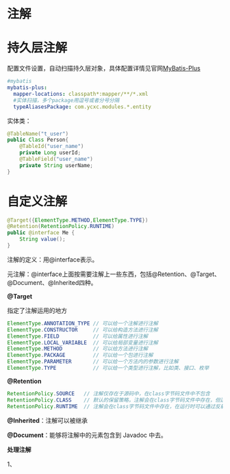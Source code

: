 # 注解

# 持久层注解

配置文件设置，自动扫描持久层对象，具体配置详情见官网[MyBatis-Plus](https://mp.baomidou.com/)

```yml
#mybatis
mybatis-plus:
  mapper-locations: classpath*:mapper/**/*.xml
  #实体扫描，多个package用逗号或者分号分隔
  typeAliasesPackage: com.ycxc.modules.*.entity
```

实体类：

```java
@TableName("t_user")
public Class Person{
	@TableId("user_name")
    private Long userId;
    @TableField("user_name")
    private String userName;
}
```



# 自定义注解

```java
@Target({ElementType.METHOD,ElementType.TYPE})
@Retention(RetentionPolicy.RUNTIME)
public @interface Me {
    String value();
}
```

注解的定义：用@interface表示。

元注解：@interface上面按需要注解上一些东西，包括@Retention、@Target、@Document、@Inherited四种。

**@Target**

指定了注解运用的地方

```java
ElementType.ANNOTATION_TYPE // 可以给一个注解进行注解
ElementType.CONSTRUCTOR 	// 可以给构造方法进行注解
ElementType.FIELD 			// 可以给属性进行注解
ElementType.LOCAL_VARIABLE  // 可以给局部变量进行注解
ElementType.METHOD 			// 可以给方法进行注解
ElementType.PACKAGE 		// 可以给一个包进行注解
ElementType.PARAMETER 		// 可以给一个方法内的参数进行注解
ElementType.TYPE 			// 可以给一个类型进行注解，比如类、接口、枚举
```

**@Retention**

```java
RetentionPolicy.SOURCE   // 注解仅存在于源码中，在class字节码文件中不包含
RetentionPolicy.CLASS    // 默认的保留策略，注解会在class字节码文件中存在，但运行时无法获得
RetentionPolicy.RUNTIME  // 注解会在class字节码文件中存在，在运行时可以通过反射获取到
```

**@Inherited**：注解可以被继承

**@Document**：能够将注解中的元素包含到 Javadoc 中去。



**处理注解**

1、